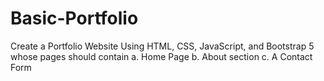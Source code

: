 # Basic-Portfolio
Create a Portfolio Website Using HTML, CSS, JavaScript, and Bootstrap 5 whose pages should contain 
	a. Home Page 
	b. About section
	c. A Contact Form
